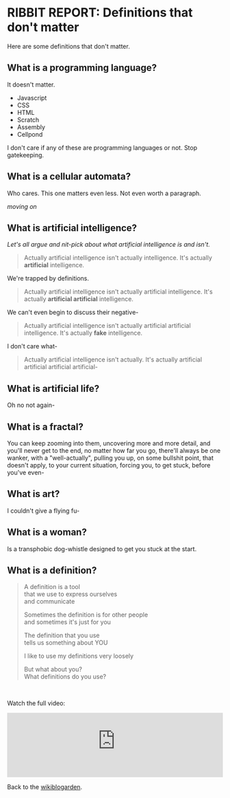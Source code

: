 # RIBBIT REPORT: Definitions that don't matter

Here are some definitions that don't matter.

## What is a programming language?

It doesn't matter.

- Javascript
- CSS
- HTML
- Scratch
- Assembly
- Cellpond

I don't care if any of these are programming languages or not. Stop gatekeeping.

## What is a cellular automata?

Who cares. This one matters even less. Not even worth a paragraph.

*moving on*

## What is artificial intelligence?

*Let's all argue and nit-pick about what artificial intelligence is and isn't.*

> Actually artificial intelligence isn't actually intelligence. It's actually **artificial** intelligence.

We're trapped by definitions.

> Actually artificial intelligence isn't actually artificial intelligence. It's actually **artificial artificial** intelligence.

We can't even begin to discuss their negative-

> Actually artificial intelligence isn't actually artificial artificial intelligence. It's actually **fake** intelligence.

I don't care what-

> Actually artificial intelligence isn't actually. It's actually artificial artificial artificial artificial-

## What is artificial life?

Oh no not again-

## What is a fractal?

You can keep zooming into them, uncovering more and more detail, and you'll never get to the end, no matter how far you go, there'll always be one wanker, with a "well-actually", pulling you up, on some bullshit point, that doesn't apply, to your current situation, forcing you, to get stuck, before you've even-

## What is art?

I couldn't give a flying fu-

## What is a woman?

Is a transphobic dog-whistle designed to get you stuck at the start.

## What is a definition?

> A definition is a tool<br>
> that we use to express ourselves<br>
> and communicate
>
> Sometimes the definition is for other people<br>
> and sometimes it's just for you
>
> The definition that you use<br>
> tells us something about YOU
>
> I like to use my definitions very loosely
>
> But what about you?<br>
> What definitions do you use?


<br>

Watch the full video:

<iframe width="100%" src="https://www.youtube-nocookie.com/embed/ZMklf0vUl18?si=tB9g87pbRRqz_-pc" title="YouTube video player" frameborder="0" allow="accelerometer; autoplay; clipboard-write; encrypted-media; gyroscope; picture-in-picture; web-share" allowfullscreen></iframe>

<br>

Back to the [wikiblogarden](/wikiblogarden).
